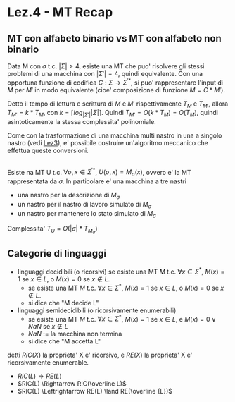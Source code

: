 # Lez.4 - MT Recap

## MT con alfabeto binario vs MT con alfabeto non binario

Data M con $\sigma$ t.c. $|\Sigma| > 4$, esiste una MT che puo' risolvere gli stessi problemi di una macchina con $|\Sigma'| = 4$, quindi equivalente.
Con una opportuna funzione di codifica $C : \Sigma \rightarrow \Sigma^{'*}$, si puo' rappresentare l'input di $M$ per $M'$ in modo equivalente (cioe' composizione di funzione $M = C * M'$).

Detto il tempo di lettura e scrittura di $M$ e $M'$ rispettivamente $T_{M}$ e $T_{M'}$, allora $T_{M'} = k * T_{M}$, con $k = \lceil {log_{|\Sigma'|}{|\Sigma|}} \rceil$. Quindi $T_{M'} = O(k * T_{M}) = O(T_{M})$, quindi asintoticamente la stessa complessita' polinomiale.

Come con la trasformazione di una macchina multi nastro in una a singolo nastro (vedi [Lez3](Lez3)), e' possibile costruire un'algoritmo meccanico che effettua queste conversioni.

## 

Esiste na MT U t.c. $\forall \sigma, x \in \Sigma^{'*}$, $U(\sigma, x) = M_{\sigma}(x)$, ovvero e' la MT rappresentata da $\sigma$.
In particolare e' una macchina a tre nastri
- una nastro per la descrizione di $M_{\sigma}$
- un nastro per il nastro di lavoro simulato di $M_{\sigma}$
- un nastro per mantenere lo stato simulato di $M_{\sigma}$

Complessita' $T_{U} = O(|\sigma| * T_{M_{\sigma}})$

## Categorie di linguaggi 

- linguaggi decidibili (o ricorsivi) se esiste una MT $M$ t.c. $\forall x \in \Sigma^*$, $M(x) = 1$ se $x \in L$, o $M(x) = 0$ se $x \not \in L$.
  - se esiste una MT $M$ t.c. $\forall x \in \Sigma^*$, $M(x) = 1$ se $x \in L$, o $M(x) = 0$ se $x \not \in L$.
  - si dice che "M decide L"
- linguaggi semidecidibili (o ricorsivamente enumerabili)
  - se esiste una MT $M$ t.c. $\forall x \in \Sigma^*$, $M(x) = 1$ se $x \in L$, e $M(x) = 0 \lor NaN$ se $x \not \in L$
  - $NaN$ := la macchina non termina
  - si dice che "M accetta L"

detti $RIC(X)$ la proprieta' X e' ricorsivo, e $RE(X)$ la proprieta' X e' ricorsivamente enumerable.

- $RIC(L) \Rightarrow RE(L)$
- $RIC(L) \Rightarrow RIC(\overline L)$
- $RIC(L) \Leftrightarrow RE(L) \land RE(\overline {L})$ 